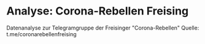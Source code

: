 # Analyse: Corona-Rebellen Freising
Datenanalyse zur Telegramgruppe der Freisinger "Corona-Rebellen"
Quelle: t.me/coronarebellenfreising
